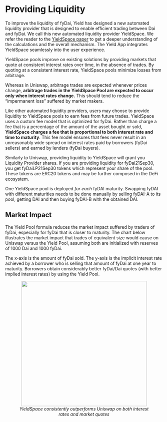# Providing Liquidity

To improve the liquidity of fyDai, Yield has designed a new automated liquidity provider that is 
designed to enable efficient trading between Dai and fyDai. We call this new automated liquidity 
provider YieldSpace. We refer the reader to the [YieldSpace paper](yield.is/YieldSpace.pdf)
to get a deeper understanding of the calculations and the overall mechanism. The Yield App 
integrates YieldSpace seamlessly into the user experience.  

YieldSpace pools improve on existing solutions by providing markets that quote at
consistent interest rates over time, in the absence of trades. By quoting at a consistent 
interest rate, YieldSpace pools minimize losses from arbitrage. 

Whereas in Uniswap, arbitrage  trades are expected whenever prices change, 
**arbitrage trades in the YieldSpace Pool are expected to occur only when interest rates change.** 
This should tend to reduce the “impermanent loss” suffered by market makers.

Like other automated liquidity providers, users may choose to provide liquidity to 
YieldSpace pools to earn fees from future trades. YieldSpace uses a custom fee model 
that is optimized for fyDai. Rather than charge a fee that is a percentage of the amount 
of the asset bought or sold, **YieldSpace charges a fee that is proportional to both 
interest rate and time to maturity**. This fee model ensures that fees never result in 
an unreasonably wide spread on interest rates paid by borrowers (fyDai sellers) 
and earned by lenders (fyDai buyers).

Similarly to Uniswap, providing liquidity to YieldSpace will grant you Liquidity Provider shares.
If you are providing liquidity for fyDai21Sep30, you get fyDaiLP21Sep30 tokens which represent
your share of the pool. These tokens are ERC20 tokens and may be further composed in the DeFi ecosystem.

One YieldSpace pool is deployed _for each_ fyDAI maturity. Swapping fyDAI with different maturities needs
to be done manually by selling fyDAI-A to its pool, getting DAI and then buying fyDAI-B with the obtained DAI.

## Market Impact

The Yield Pool formula reduces the market impact suffered by traders of fyDai, especially 
for fyDai that is closer to maturity. The chart below illustrates the market impact 
that trades of equivalent size would cause on Uniswap versus the Yield Pool, assuming 
both are initialized with reserves of 1000 Dai and 1000 fyDai. 

The x-axis is the amount of fyDai sold. The y-axis is the implicit interest rate 
achieved by a borrower who is selling that amount of fyDai at one year to maturity. 
Borrowers obtain considerably better fyDai/Dai quotes (with better implied interest rates)
by using the Yield Pool.

<figure class="image" align = "center">
  <img src="../assets/market_impact.png" width = 400>
  <figcaption><i>YieldSpace consistently outperforms Uniswap on both interest rates and market quotes</i></figcaption>
  <br>
</figure>

